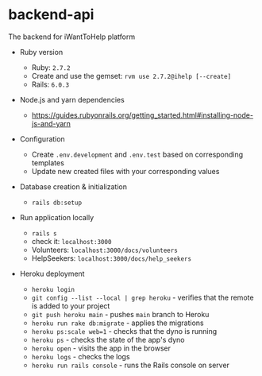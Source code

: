 # backend-api
The backend for iWantToHelp platform

* Ruby version
  * Ruby: `2.7.2`
  * Create and use the gemset: `rvm use 2.7.2@ihelp [--create]`
  * Rails: `6.0.3`

* Node.js and yarn dependencies
  * https://guides.rubyonrails.org/getting_started.html#installing-node-js-and-yarn

* Configuration

  * Create `.env.development` and `.env.test` based on corresponding templates
  * Update new created files with your corresponding values

* Database creation & initialization
  * `rails db:setup`

* Run application locally
  * `rails s`
  * check it: `localhost:3000`
  * Volunteers: `localhost:3000/docs/volunteers`
  * HelpSeekers: `localhost:3000/docs/help_seekers`

* Heroku deployment
  * `heroku login`
  * `git config --list --local | grep heroku` - verifies that the remote is added to your project
  * `git push heroku main` - pushes `main` branch to Heroku
  * `heroku run rake db:migrate` - applies the migrations
  * `heroku ps:scale web=1` - checks that the dyno is running
  * `heroku ps` - checks the state of the app's dyno
  * `heroku open` - visits the app in the browser
  * `heroku logs` - checks the logs
  * `heroku run rails console` - runs the Rails console on server
